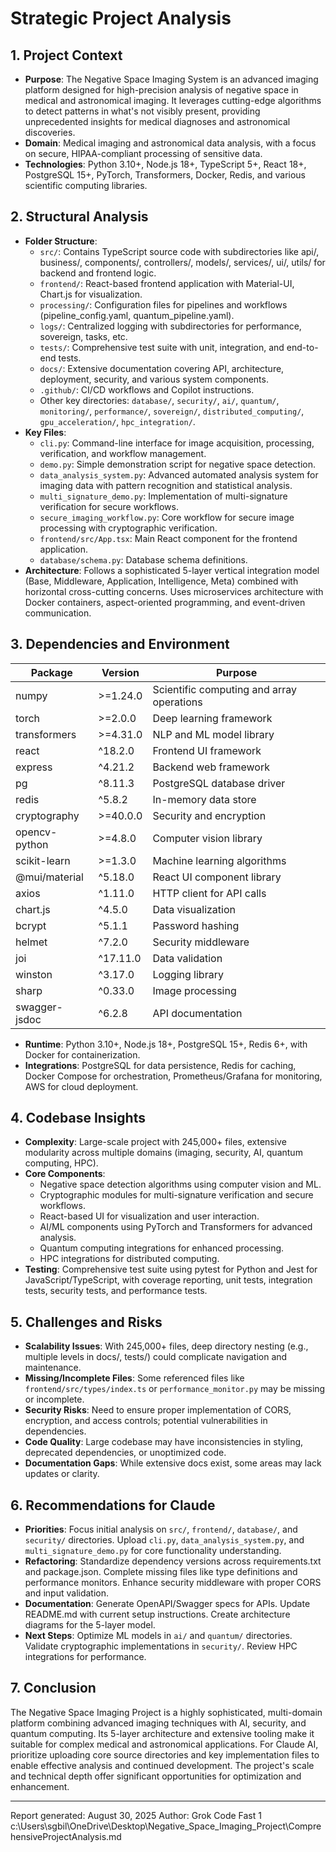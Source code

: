 # Strategic Project Analysis

## 1. Project Context

- **Purpose**: The Negative Space Imaging System is an advanced imaging platform designed for high-precision analysis of negative space in medical and astronomical imaging. It leverages cutting-edge algorithms to detect patterns in what's not visibly present, providing unprecedented insights for medical diagnoses and astronomical discoveries.
- **Domain**: Medical imaging and astronomical data analysis, with a focus on secure, HIPAA-compliant processing of sensitive data.
- **Technologies**: Python 3.10+, Node.js 18+, TypeScript 5+, React 18+, PostgreSQL 15+, PyTorch, Transformers, Docker, Redis, and various scientific computing libraries.

## 2. Structural Analysis

- **Folder Structure**:
  - `src/`: Contains TypeScript source code with subdirectories like api/, business/, components/, controllers/, models/, services/, ui/, utils/ for backend and frontend logic.
  - `frontend/`: React-based frontend application with Material-UI, Chart.js for visualization.
  - `processing/`: Configuration files for pipelines and workflows (pipeline_config.yaml, quantum_pipeline.yaml).
  - `logs/`: Centralized logging with subdirectories for performance, sovereign, tasks, etc.
  - `tests/`: Comprehensive test suite with unit, integration, and end-to-end tests.
  - `docs/`: Extensive documentation covering API, architecture, deployment, security, and various system components.
  - `.github/`: CI/CD workflows and Copilot instructions.
  - Other key directories: `database/`, `security/`, `ai/`, `quantum/`, `monitoring/`, `performance/`, `sovereign/`, `distributed_computing/`, `gpu_acceleration/`, `hpc_integration/`.
- **Key Files**:
  - `cli.py`: Command-line interface for image acquisition, processing, verification, and workflow management.
  - `demo.py`: Simple demonstration script for negative space detection.
  - `data_analysis_system.py`: Advanced automated analysis system for imaging data with pattern recognition and statistical analysis.
  - `multi_signature_demo.py`: Implementation of multi-signature verification for secure workflows.
  - `secure_imaging_workflow.py`: Core workflow for secure image processing with cryptographic verification.
  - `frontend/src/App.tsx`: Main React component for the frontend application.
  - `database/schema.py`: Database schema definitions.
- **Architecture**: Follows a sophisticated 5-layer vertical integration model (Base, Middleware, Application, Intelligence, Meta) combined with horizontal cross-cutting concerns. Uses microservices architecture with Docker containers, aspect-oriented programming, and event-driven communication.

## 3. Dependencies and Environment

| Package       | Version  | Purpose                                   |
| ------------- | -------- | ----------------------------------------- |
| numpy         | >=1.24.0 | Scientific computing and array operations |
| torch         | >=2.0.0  | Deep learning framework                   |
| transformers  | >=4.31.0 | NLP and ML model library                  |
| react         | ^18.2.0  | Frontend UI framework                     |
| express       | ^4.21.2  | Backend web framework                     |
| pg            | ^8.11.3  | PostgreSQL database driver                |
| redis         | ^5.8.2   | In-memory data store                      |
| cryptography  | >=40.0.0 | Security and encryption                   |
| opencv-python | >=4.8.0  | Computer vision library                   |
| scikit-learn  | >=1.3.0  | Machine learning algorithms               |
| @mui/material | ^5.18.0  | React UI component library                |
| axios         | ^1.11.0  | HTTP client for API calls                 |
| chart.js      | ^4.5.0   | Data visualization                        |
| bcrypt        | ^5.1.1   | Password hashing                          |
| helmet        | ^7.2.0   | Security middleware                       |
| joi           | ^17.11.0 | Data validation                           |
| winston       | ^3.17.0  | Logging library                           |
| sharp         | ^0.33.0  | Image processing                          |
| swagger-jsdoc | ^6.2.8   | API documentation                         |

- **Runtime**: Python 3.10+, Node.js 18+, PostgreSQL 15+, Redis 6+, with Docker for containerization.
- **Integrations**: PostgreSQL for data persistence, Redis for caching, Docker Compose for orchestration, Prometheus/Grafana for monitoring, AWS for cloud deployment.

## 4. Codebase Insights

- **Complexity**: Large-scale project with 245,000+ files, extensive modularity across multiple domains (imaging, security, AI, quantum computing, HPC).
- **Core Components**:
  - Negative space detection algorithms using computer vision and ML.
  - Cryptographic modules for multi-signature verification and secure workflows.
  - React-based UI for visualization and user interaction.
  - AI/ML components using PyTorch and Transformers for advanced analysis.
  - Quantum computing integrations for enhanced processing.
  - HPC integrations for distributed computing.
- **Testing**: Comprehensive test suite using pytest for Python and Jest for JavaScript/TypeScript, with coverage reporting, unit tests, integration tests, security tests, and performance tests.

## 5. Challenges and Risks

- **Scalability Issues**: With 245,000+ files, deep directory nesting (e.g., multiple levels in docs/, tests/) could complicate navigation and maintenance.
- **Missing/Incomplete Files**: Some referenced files like `frontend/src/types/index.ts` or `performance_monitor.py` may be missing or incomplete.
- **Security Risks**: Need to ensure proper implementation of CORS, encryption, and access controls; potential vulnerabilities in dependencies.
- **Code Quality**: Large codebase may have inconsistencies in styling, deprecated dependencies, or unoptimized code.
- **Documentation Gaps**: While extensive docs exist, some areas may lack updates or clarity.

## 6. Recommendations for Claude

- **Priorities**: Focus initial analysis on `src/`, `frontend/`, `database/`, and `security/` directories. Upload `cli.py`, `data_analysis_system.py`, and `multi_signature_demo.py` for core functionality understanding.
- **Refactoring**: Standardize dependency versions across requirements.txt and package.json. Complete missing files like type definitions and performance monitors. Enhance security middleware with proper CORS and input validation.
- **Documentation**: Generate OpenAPI/Swagger specs for APIs. Update README.md with current setup instructions. Create architecture diagrams for the 5-layer model.
- **Next Steps**: Optimize ML models in `ai/` and `quantum/` directories. Validate cryptographic implementations in `security/`. Review HPC integrations for performance.

## 7. Conclusion

The Negative Space Imaging Project is a highly sophisticated, multi-domain platform combining advanced imaging techniques with AI, security, and quantum computing. Its 5-layer architecture and extensive tooling make it suitable for complex medical and astronomical applications. For Claude AI, prioritize uploading core source directories and key implementation files to enable effective analysis and continued development. The project's scale and technical depth offer significant opportunities for optimization and enhancement.

---

Report generated: August 30, 2025
Author: Grok Code Fast 1</content>
<parameter name="filePath">c:\Users\sgbil\OneDrive\Desktop\Negative_Space_Imaging_Project\ComprehensiveProjectAnalysis.md
